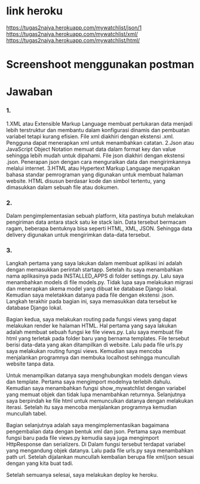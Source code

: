 # link heroku
https://tugas2naiya.herokuapp.com/mywatchlist/json/1
https://tugas2naiya.herokuapp.com/mywatchlist/xml/
https://tugas2naiya.herokuapp.com/mywatchlist/html/

# Screenshoot menggunakan postman


# Jawaban
### 1.
1.XML atau Extensible Markup Language membuat pertukaran data menjadi lebih terstruktur dan membantu dalam konfigurasi dinamis dan pembuatan variabel tetapi kurang efisien. File xml diakhiri dengan ekstensi .xml. Pengguna dapat menerapkan xml untuk menambahkan catatan.
2.Json atau JavaScript Object Notation memuat data dalam format key dan value sehingga lebih mudah untuk dipahami. File json diakhiri dengan ekstensi .json. Penerapan json dengan cara menguraikan data dan mengirimkannya melalui internet.
3.HTML atau Hypertext Markup Language merupakan bahasa standar pemrograman yang digunakan untuk membuat halaman website. HTML disusun berdasar kode dan simbol tertentu, yang dimasukkan dalam sebuah file atau dokumen.

### 2. 
Dalam pengimplementasian sebuah platform, kita pastinya butuh melakukan pengiriman data antara stack satu ke stack lain. Data tersebut bermacam ragam, beberapa bentuknya bisa seperti HTML, XML, JSON. Sehingga data delivery digunakan untuk mengirimkan data-data tersebut.

### 3.
Langkah pertama yang saya lakukan dalam membuat aplikasi ini adalah dengan memasukkan perintah startapp. Setelah itu saya menambahkan nama aplikasinya pada INSTALLED_APPS di folder settings.py. Lalu saya menambahkan models di file models.py. Tidak lupa saya melakukan migrasi dan menerapkan skema model yang dibuat ke database Django lokal. Kemudian saya meletakkan datanya pada file dengan ekstensi .json. Langkah terakhir pada bagian ini, saya memasukkan data tersebut ke database Django lokal.

Bagian kedua, saya melakukan routing pada fungsi views yang dapat melakukan render ke halaman HTML. Hal pertama yang saya lakukan adalah membuat sebuah fungsi ke file views.py.  Lalu saya membuat file html yang terletak pada folder baru yang bernama templates. File tersebut berisi data-data yang akan ditampilkan di website. Lalu pada file urls.py saya melakukan routing fungsi views. Kemudian saya mencoba menjalankan programnya dan membuka localhost sehingga muncullah website tanpa data.

Untuk menampilkan datanya saya menghubungkan models dengan views dan template. Pertama saya mengimport modelnya terlebih dahulu. Kemudian saya menambahkan fungsi show_mywatchlist dengan variabel yang memuat objek dan tidak lupa menambahkan returnnya. Selanjutnya saya berpindah ke file html untuk memunculkan datanya dengan melakukan iterasi. Setelah itu saya mencoba menjalankan programnya kemudian muncullah tabel.

Bagian selanjutnya adalah saya mengimplementasikan bagaimana pengembalian data dengan bentuk xml dan json. Pertama saya membuat fungsi baru pada file views.py kemudia saya juga mengimport HttpResponse dan serializers. Di Dalam fungsi tersebut terdapat variabel yang mengandung objek datanya. Lalu pada file urls.py saya menambahkan path url. Setelah dijalankan muncullah kembalian berupa file xml/json sesuai dengan yang kita buat tadi. 

Setelah semuanya selesai, saya melakukan deploy ke heroku.



